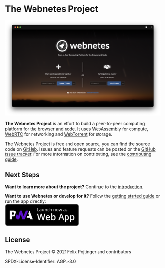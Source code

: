 # The Webnetes Project

[![webnetesctl start screen](./getting-started/img/start.png)](https://webnetes.dev/)

**The Webnetes Project** is an effort to build a peer-to-peer computing platform for the browser and node. It uses [WebAssembly](https://en.wikipedia.org/wiki/WebAssembly) for compute, [WebRTC](https://en.wikipedia.org/wiki/WebRTC) for networking and [WebTorrent](https://en.wikipedia.org/wiki/WebTorrent) for storage.

The Webnetes Project is free and open source, you can find the source code on [GitHub](https://github.com/alphahorizonio/webnetes). Issues and feature requests can be posted on the [GitHub issue tracker](https://github.com/alphahorizonio/webnetes/issues). For more information on contributing, see the [contributing guide](./CONTRIBUTING.md).

## Next Steps

**Want to learn more about the project?** Continue to the [introduction](./INTRODUCTION.md).

**Want to use Webnetes or develop for it?** Follow the [getting started guide](./getting-started) or run the app directly:<br>
[<img src="https://github.com/alphahorizonio/webnetesctl/raw/main/img/launch.png" width="240">](https://webnetes.dev/)

## License

The Webnetes Project © 2021 Felix Pojtinger and contributors

SPDX-License-Identifier: AGPL-3.0
